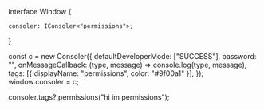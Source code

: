 interface Window {

    consoler: IConsoler<"permissions">;

}

const c = new Consoler({
defaultDeveloperMode: ["SUCCESS"],
password: "",
onMessageCallback: (type, message) => console.log(type, message),
tags: [{ displayName: "permissions", color: "#9f00a1" }],
});
window.consoler = c;

consoler.tags?.permissions("hi im permissions");

